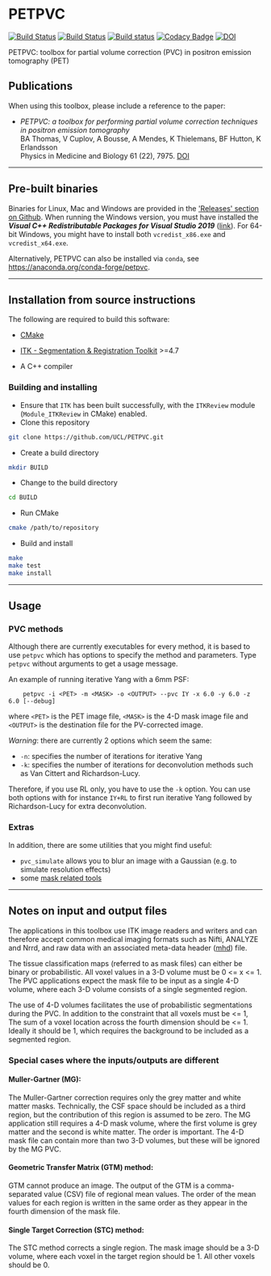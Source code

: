 # PETPVC 
[![Build Status](https://travis-ci.org/UCL/PETPVC.svg?branch=master)](https://travis-ci.org/UCL/PETPVC) [![Build Status](https://dev.azure.com/petpvc/petpvc/_apis/build/status/UCL.PETPVC?branchName=master)](https://dev.azure.com/petpvc/petpvc/_build/latest?definitionId=1&branchName=master) [![Build status](https://ci.appveyor.com/api/projects/status/7kk9ua9r0lybinwa/branch/master?svg=true)](https://ci.appveyor.com/project/bathomas/petpvc/branch/master) [![Codacy Badge](https://api.codacy.com/project/badge/Grade/ab83c41f20194c2c82fbc74e8788f928)](https://www.codacy.com/app/bathomas/PETPVC?utm_source=github.com&utm_medium=referral&utm_content=UCL/PETPVC&utm_campaign=badger) [![DOI](https://zenodo.org/badge/17082200.svg)](https://zenodo.org/badge/latestdoi/17082200)

PETPVC: toolbox for partial volume correction (PVC) in positron emission tomography (PET)

## Publications
When using this toolbox, please include a reference to the paper:
- <i>PETPVC: a toolbox for performing partial volume correction techniques in positron emission tomography</i><br/>BA Thomas, V Cuplov, A Bousse, A Mendes, K Thielemans, BF Hutton, K Erlandsson<br/>Physics in Medicine and Biology 61 (22), 7975. [DOI](http://dx.doi.org/10.1088/0031-9155/61/22/7975)

---
## Pre-built binaries

Binaries for Linux, Mac and Windows are provided in the ['Releases' section on Github](https://github.com/UCL/PETPVC/releases). When running the Windows version, you must have installed the ***Visual C++ Redistributable Packages for Visual Studio 2019*** ([link](https://learn.microsoft.com/en-us/cpp/windows/latest-supported-vc-redist?view=msvc-170)). For 64-bit Windows, you might have to install both ```vcredist_x86.exe``` and ```vcredist_x64.exe```.

Alternatively, PETPVC can also be installed via `conda`, see https://anaconda.org/conda-forge/petpvc.

---
## Installation from source instructions

The following are required to build this software:

- [CMake](http://www.cmake.org/)

- [ITK - Segmentation & Registration Toolkit](http://www.itk.org) >=4.7

- A C++ compiler
	
### Building and installing
- Ensure that ```ITK``` has been built successfully, with the ```ITKReview``` module (```Module_ITKReview``` in CMake) enabled.
- Clone this repository
```bash
git clone https://github.com/UCL/PETPVC.git
```
- Create a build directory
```bash
mkdir BUILD
```
- Change to the build directory
```bash
cd BUILD
```
- Run CMake
```bash
cmake /path/to/repository
```
- Build and install
```bash
make
make test
make install
```
---

## Usage

### PVC methods

Although there are currently executables for every method, it is based to use
`petpvc` which has options to specify the method and parameters. Type
`petpvc` without arguments to get a usage message.

An example of running iterative Yang with a 6mm PSF:

```
	petpvc -i <PET> -m <MASK> -o <OUTPUT> --pvc IY -x 6.0 -y 6.0 -z 6.0 [--debug]
```
where ```<PET>``` is the PET image file, ```<MASK>``` is the 4-D mask image file and ```<OUTPUT>``` is the destination file for the PV-corrected image.

*Warning*: there are currently 2 options which seem the same:
- `-n`: specifies the number of iterations for iterative Yang
- `-k`: specifies the number of iterations for deconvolution methods such as
Van Cittert and Richardson-Lucy.

Therefore, if you use RL only, you have to use the `-k` option. You can use
both options with for instance `IY+RL` to first run iterative Yang followed by
Richardson-Lucy for extra deconvolution.

### Extras

In addition, there are some utilities that you might find useful:
- `pvc_simulate` allows you to blur an image with a Gaussian (e.g. to simulate
resolution effects)
- some [mask related tools](parc/README.md)

---
## Notes on input and output files
The applications in this toolbox use ITK image readers and writers and can
therefore accept common medical imaging formats such as Nifti, ANALYZE and Nrrd, and raw data with an associated meta-data header ([mhd](http://www.itk.org/Wiki/ITK/MetaIO/Documentation#ITK_MetaIO)) file.

The tissue classification maps (referred to as mask files) can either be binary or probabilistic. All voxel values in a 3-D volume must be 0 <= x <= 1. The PVC applications expect the mask file to be input as a single 4-D volume, where each 3-D volume consists of a single segmented region. 

The use of 4-D volumes facilitates the use of probabilistic segmentations during the PVC. In addition to the constraint that all voxels must be <= 1,  The sum of a voxel location across the fourth dimension should be <= 1. Ideally it should be 1, which requires the background to be included as a segmented region.

### Special cases where the inputs/outputs are different
#### Muller-Gartner (MG):
The Muller-Gartner correction requires only the grey matter and white
matter masks. Technically, the CSF space should be included as a third 
region, but the contribution of this region is assumed to be zero. The 
MG application still requires a 4-D mask volume, where the first volume is
grey matter and the second is white matter. The order is important. The 
4-D mask file can contain more than two 3-D volumes, but these will be 
ignored by the MG PVC.

#### Geometric Transfer Matrix (GTM) method:
GTM cannot produce an image. The output of the GTM is a 
comma-separated value (CSV) file of regional mean values. The order of the
mean values for each region is written in the same order as they appear in
the fourth dimension of the mask file.

#### Single Target Correction (STC) method:
The STC method corrects a single region. The mask image should be a 3-D volume, where each voxel in the target region should be 1. All other voxels should be 0. 
